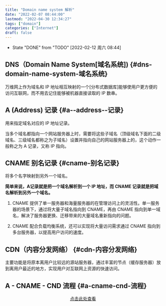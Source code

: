 ```yaml
---
title: "Domain name system 解析"
date: "2022-02-07 08:44:00"
lastmod: "2022-04-30 12:34:27"
tags: ["domain"]
categories: ["Internet"]
draft: false
---
```


-   State "DONE"       from "TODO"       <span class="timestamp-wrapper"><span class="timestamp">[2022-02-12 周六 08:44]</span></span>


## DNS（Domain Name System[域名系统]) {#dns-domain-name-system-域名系统}

万维网上作为域名和 IP 地址相互映射的一个[分布式数据库]能够使用户更方便的访问互联网，而不用去记住能够被机器直接读取的 IP 数串。


## A (Address) 记录 {#a--address--记录}

用来指定域名对应的 IP 地址记录。

当多个域名都指向一个网站服务器上时，需要将这些子域名（顶级域名下面的二级域名、三级域名都称之为子域名）设置并指向自己的网站服务器上的，这个动作一般称之为 A 记录，又称 IP 指向。


## CNAME 别名记录 {#cname-别名记录}

将多个名字映射到另外一个域名。

****简单来说，A记录就是把一个域名解析到一个 IP 地址，而 CNAME 记录就是把域名解析到另外一个域名。****

1.  CNAME 提供了单一服务器和海量服务器的在管理访问上的灵活性。单一服务器的场景下，通过将大量子域名指向到 CNAME，再由 CNAME 指向到单一域名，解决了服务器更换、迁移带来的大量域名重新指向的问题。

2.  CNAME 配合负载均衡系统，还可以实现将大量访问需求通过 CNAME 指向到多台服务器，以提高用户访问的速度。


## CDN（内容分发网络） {#cdn-内容分发网络}

主要功能是将原本离用户比较远的源站服务器，通过丰富的节点（缓存服务器）放到离用户最近的地方，实现用户对互联网上资源的快速访问。


## A - CNAME - CND 流程 {#a-cname-cnd-流程}

<style>.org-center { margin-left: auto; margin-right: auto; text-align: center; }</style>

<div class="org-center">

[点击此处查看](https://img-blog.csdnimg.cn/276cac54b8c547b99bde38e8b66777c6.png?x-oss-process=image/watermark,type_ZmFuZ3poZW5naGVpdGk,shadow_10,text_aHR0cHM6Ly9ibG9nLmNzZG4ubmV0L0REX29yeg==,size_16,color_FFFFFF,t_70)

</div>